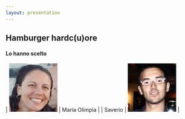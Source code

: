 ```yaml
---
layout: presentation
---
```


## Hamburger hardc(u)ore
#### Lo hanno scelto

| ![Olimpia](./images/Olimpia.jpeg) | Maria Olimpia |
| Saverio | ![Saverio](./images/saverio.jpg) |
